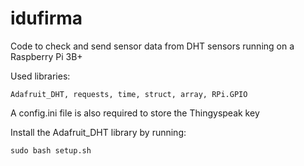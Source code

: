 # idufirma
Code to check and send sensor data from DHT sensors running on a Raspberry Pi 3B+

Used libraries:

    Adafruit_DHT, requests, time, struct, array, RPi.GPIO
    
 A config.ini file is also required to store the Thingyspeak key

 Install the Adafruit_DHT library by running:

    sudo bash setup.sh
